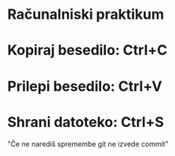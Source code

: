 # Računalniski praktikum
# Kopiraj besedilo: Ctrl+C
# Prilepi besedilo: Ctrl+V
# Shrani datoteko: Ctrl+S
"Če ne narediš spremembe git ne izvede commit"
